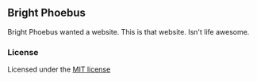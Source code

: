 ## Bright Phoebus

Bright Phoebus wanted a website. This is that website. Isn't life awesome.

### License

Licensed under the [MIT license](http://opensource.org/licenses/MIT)
